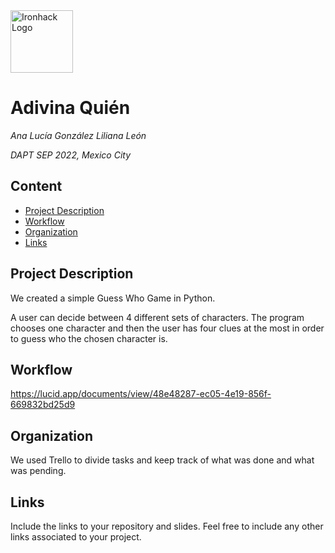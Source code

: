 <img src="https://bit.ly/2VnXWr2" alt="Ironhack Logo" width="100"/>

# Adivina Quién
*Ana Lucía González*
*Liliana León*

*DAPT SEP 2022, Mexico City*

## Content
- [Project Description](#project-description)
- [Workflow](#workflow)
- [Organization](#organization)
- [Links](#links)

<a name="project-description"></a>

## Project Description
We created a simple Guess Who Game in Python.

A user can decide between 4 different sets of characters. 
The program chooses one character and then the user has four clues at the most in order to guess who the chosen character is.

<a name="workflow"></a>

## Workflow
https://lucid.app/documents/view/48e48287-ec05-4e19-856f-669832bd25d9

<a name="organization"></a>

## Organization
We used Trello to divide tasks and keep track of what was done and what was pending.

<a name="links"></a>

## Links
Include the links to your repository and slides. Feel free to include any other links associated to your project. 

